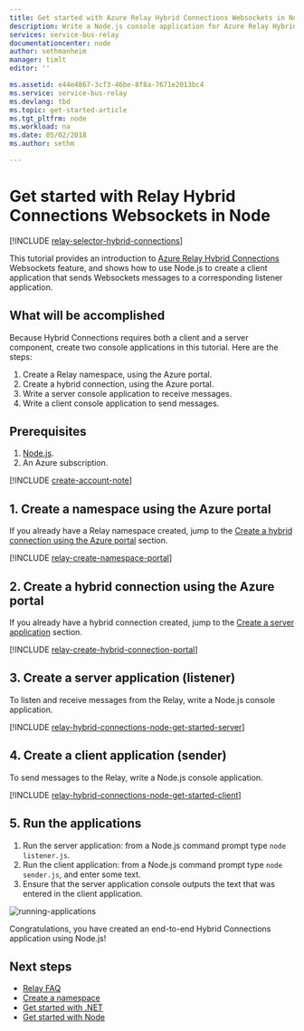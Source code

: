 ```yaml
---
title: Get started with Azure Relay Hybrid Connections Websockets in Node | Microsoft Docs
description: Write a Node.js console application for Azure Relay Hybrid Connections Websockets
services: service-bus-relay
documentationcenter: node
author: sethmanheim
manager: timlt
editor: ''

ms.assetid: e44e4867-3cf3-46be-8f8a-7671e2013bc4
ms.service: service-bus-relay
ms.devlang: tbd
ms.topic: get-started-article
ms.tgt_pltfrm: node
ms.workload: na
ms.date: 05/02/2018
ms.author: sethm

---
```

# Get started with Relay Hybrid Connections Websockets in Node

[!INCLUDE [relay-selector-hybrid-connections](../../includes/relay-selector-hybrid-connections.md)]

This tutorial provides an introduction to [Azure Relay Hybrid Connections](relay-what-is-it.md#hybrid-connections) Websockets feature, and shows how to use Node.js to create a client application that sends Websockets messages to a corresponding listener application.

## What will be accomplished

Because Hybrid Connections requires both a client and a server component, create two console applications in this tutorial. Here are the steps:

1. Create a Relay namespace, using the Azure portal.
2. Create a hybrid connection, using the Azure portal.
3. Write a server console application to receive messages.
4. Write a client console application to send messages.

## Prerequisites

1. [Node.js](https://nodejs.org/en/).
2. An Azure subscription.

[!INCLUDE [create-account-note](../../includes/create-account-note.md)]

## 1. Create a namespace using the Azure portal

If you already have a Relay namespace created, jump to the [Create a hybrid connection using the Azure portal](#2-create-a-hybrid-connection-using-the-azure-portal) section.

[!INCLUDE [relay-create-namespace-portal](../../includes/relay-create-namespace-portal.md)]

## 2. Create a hybrid connection using the Azure portal

If you already have a hybrid connection created, jump to the [Create a server application](#3-create-a-server-application-listener) section.

[!INCLUDE [relay-create-hybrid-connection-portal](../../includes/relay-create-hybrid-connection-portal.md)]

## 3. Create a server application (listener)

To listen and receive messages from the Relay, write a Node.js console application.

[!INCLUDE [relay-hybrid-connections-node-get-started-server](../../includes/relay-hybrid-connections-node-get-started-server.md)]

## 4. Create a client application (sender)

To send messages to the Relay, write a Node.js console application.

[!INCLUDE [relay-hybrid-connections-node-get-started-client](../../includes/relay-hybrid-connections-node-get-started-client.md)]

## 5. Run the applications

1. Run the server application: from a Node.js command prompt type `node listener.js`.
2. Run the client application: from a Node.js command prompt type `node sender.js`, and enter some text.
3. Ensure that the server application console outputs the text that was entered in the client application.

![running-applications](./media/relay-hybrid-connections-node-get-started/running-applications.png)

Congratulations, you have created an end-to-end Hybrid Connections application using Node.js!

## Next steps

* [Relay FAQ](relay-faq.md)
* [Create a namespace](relay-create-namespace-portal.md)
* [Get started with .NET](relay-hybrid-connections-dotnet-get-started.md)
* [Get started with Node](relay-hybrid-connections-node-get-started.md)

